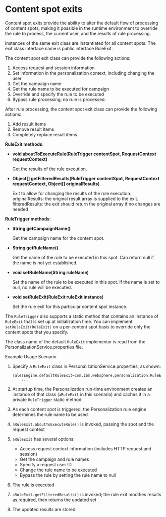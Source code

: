 # Content spot exits

Content spot exits provide the ability to alter the default flow of processing of content spots, making it possible in the runtime environment to override the rule to process, the current user, and the results of rule processing.

Instances of the same exit class are instantiated for all content spots. The exit class interface name is public interface RuleExit.

The content spot exit class can provide the following actions:

1.  Access request and session information
2.  Set information in the personalization context, including changing the user
3.  Get the campaign name
4.  Get the rule name to be executed for campaign
5.  Override and specify the rule to be executed
6.  Bypass rule processing; no rule is processed.

After rule processing, the content spot exit class can provide the following actions:

1.  Add result items
2.  Remove result items
3.  Completely replace result items

**RuleExit methods:**

-   **void aboutToExecuteRule\(RuleTrigger contentSpot, RequestContext requestContext\)**

    Get the results of the rule execution.

-   **Object\[\] getFilteredResults\(RuleTrigger contentSpot, RequestContext requestContext, Object\[\] originalResults\)**

    Exit to allow for changing the results of the rule execution. originalResults: the original result array is supplied to the exit. filteredResults: the exit should return the original array if no changes are needed


**RuleTrigger methods:**

-   **String getCampaignName\(\)**

    Get the campaign name for the content spot.

-   **String getRuleName\(\)**

    Get the name of the rule to be executed in this spot. Can return null if the name is not yet established.

-   **void setRuleName\(String ruleName\)**

    Set the name of the rule to be executed in this spot. If the name is set to null, no rule will be executed.

-   **void setRuleExit\(RuleExit ruleExit instance\)**

    Set the rule exit for this particular content spot instance.


The `RuleTrigger` also supports a static method that contains an instance of `RuleExit` that is set up at initialization time. You can implement `setRuleExit(RuleExit)` on a per-content spot basis to override only the content spots that you specify.

The class name of the default `RuleExit` implementor is read from the PersonalizationService.properties file.

Example Usage Scenario

1.  Specify a `RuleExit` class in PersonalizationService.properties, as shown:

    ```
    rulesEngine.defaultRuleExit=com.ibm.websphere.personalization.RuleExitSample
    	...
    ```

2.  At startup time, the Personalization run-time environment creates an instance of that class \(`aRuleExit` in this scenario\) and caches it in a private `RuleTrigger` static method
3.  As each content spot is triggered, the Personalization rule engine determines the rule name to be used
4.  `aRuleExit.aboutToExecuteRule()` is invoked, passing the spot and the request context
5.  `aRuleExit` has several options:
    -   Access request context information \(includes HTTP request and session\)
    -   Get the campaign and rule names
    -   Specify a request user ID
    -   Change the rule name to be executed
    -   Bypass the rule by setting the rule name to null
    
6.  The rule is executed
7.  `aRuleExit.getFilteredResults()` is invoked; the rule exit modifies results as required, then returns the updated set
8.  The updated results are stored


